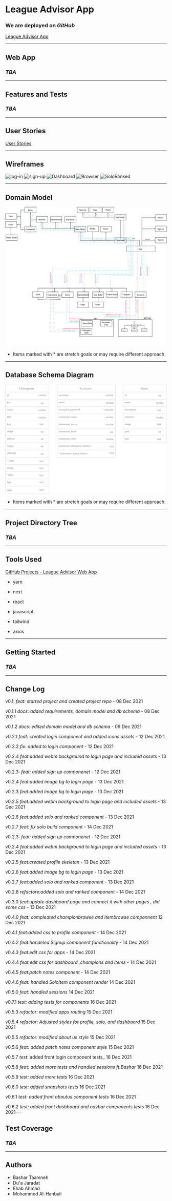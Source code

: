# League Advisor App

### We are deployed on *GitHub*

[League Advisor App](https://github.com/League-Advisor/league-advisor-app)

---

## Web App

### *TBA*

---

## Features and Tests

### *TBA*

---

## User Stories

[User Stories](https://github.com/orgs/League-Advisor/projects/2)

---

## Wireframes
![log-in](https://cdn.discordapp.com/attachments/904441571544559617/918250646086484058/LA_log_in_.jpg)
![sign-up](https://cdn.discordapp.com/attachments/904441571544559617/918250646338175026/LA_sign_up.jpg)
![Dashboard](https://cdn.discordapp.com/attachments/904441571544559617/918250645876797490/LA_dashB.jpg)
![Browser](https://cdn.discordapp.com/attachments/904441571544559617/918251768738086932/LA_championB.jpg)
![SoloRanked](https://cdn.discordapp.com/attachments/904441571544559617/918250645352513556/LA__item_And_champion_.jpg)


---

## Domain Model

![Domain Model](assets/Domain_Model.png)

- Items marked with * are stretch goals or may require different approach.

---
## Database Schema Diagram

![Database Schema](assets/Database_Schema.png)

- Items marked with * are stretch goals or may require different approach.

---

## Project Directory Tree

### *TBA*

---

## Tools Used

[GitHub Projects - League Advisor Web App](https://github.com/orgs/League-Advisor/projects/2)



- yarn
- next 
- react
- javascript
- tailwind

- axios

---

## Getting Started

### *TBA*

---

## Change Log

v0.1: _feat: started project and created project repo_ - 08 Dec 2021

v0.1.1 _docs: added requirements, domain model and db schema_ - 08 Dec 2021

v0.1.2 _docs: edited domain model and db schema_ - 09 Dec 2021

v0.2.1 _feat: created login component and added icons assets_ - 12 Dec 2021

v0.2.2 _fix: added to login component_ - 12 Dec 2021

v0.2.4 _feat:added webm background to login page and included assets_ - 13 Dec 2021

v0.2.3: _feat: added sign up componenet_ - 12 Dec 2021

v0.2.4 _feat:added image bg to login page_ - 13 Dec 2021

v0.2.3 _feat:added image bg to login page_ - 13 Dec 2021

v0.2.5 _feat:added webm background to login page and included assets_ - 13 Dec 2021

v0.2.6 _feat:added solo and ranked component_ - 13 Dec 2021

v0.2.7 _feat: fix solo build component_ - 14 Dec 2021

v0.2.3: _feat: added sign up componenet_ - 12 Dec 2021

v0.2.4 _feat:added webm background to login page and included assets_ - 13 Dec 2021

v0.2.5 _feat:created profile skeleton_ - 13 Dec 2021

v0.2.6 _feat:added image bg to login page_ - 13 Dec 2021

v0.2.7 _feat:added solo and ranked component_ - 13 Dec 2021

v0.2.8 _refactore:added solo and ranked component_ - 14 Dec 2021

v0.3.0 _feat:update dashboard page and connect it with other pages , did some css_ - 13 Dec 2021

v0.4.0 _feat: compleated championbrowse and itembrowse componnent_ 12 Dec 2021

v0.4.1 _feat:added css to profile component_ - 14 Dec 2021

v0.4.2 _feat:handeled Signup component functionality_ - 14 Dec 2021

v0.4.3 _feat:edit css for apps_ - 14 Dec 2021

v0.4.4 _feat:edit css for dashboard ,champions and items_ - 14 Dec 2021

v0.4.5 _feat:patch notes component_ - 14 Dec 2021

v0.4.6 _feat: handled SoloItem component render_ 14 Dec 2021

v0.5.0 _feat: handled sessions_ 14 Dec 2021

v0.7.1 _test: adding tests for components_ 16 Dec 2021

v0.5.3 _refactor: modified apps routing_ 15 Dec 2021

v0.5.4 _refactor: Adjusted styles for profile, solo, and dashbaord_ 15 Dec 2021

v0.5.5 _refactor: modified about us style_ 15 Dec 2021

v0.5.6 _feat: added patch notes component style_ 15 Dec 2021

v0.5.7 _test_: added front login component tests_ 16 Dec 2021

v0.5.8 _feat: added more tests and handled sessions ft.Bashar_ 16 Dec 2021

v0.5.9 _test: added more tests_ 16 Dec 2021

v0.6.0 _test: added snapshots tests_ 16 Dec 2021

v0.6.1 _test: added front aboutus component tests_ 16 Dec 2021

v0.6.2 _test: added front dashboard and navbar components tests_ 16 Dec 2021---

## Test Coverage

### *TBA*

---

## Authors

- Bashar Taamneh
- Du'a Jaradat
- Ehab Ahmad
- Mohammed Al-Hanbali
